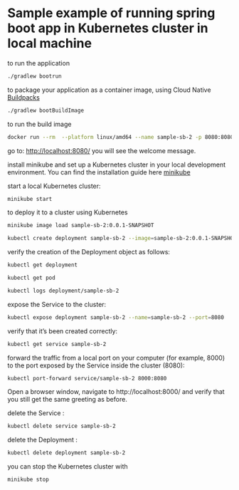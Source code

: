 # Sample example of running spring boot app in Kubernetes cluster in local machine
to run the application 
```bash
./gradlew bootrun
```
to package your application as a container image, using Cloud Native [Buildpacks](https://buildpacks.io/)
```bash
./gradlew bootBuildImage
```
to run the build image 
```bash
docker run --rm  --platform linux/amd64 --name sample-sb-2 -p 8080:8080 sample-sb-2:0.0.1-SNAPSHOT
```
go to: [http://localhost:8080/](http://localhost:8080/)
you will see the welcome message.

install minikube and set up a Kubernetes cluster in your local development environment.
You can find the installation guide here [minikube ](https://minikube.sigs.k8s.io/docs/start/)

start a local Kubernetes cluster:
```bash
minikube start
```
to deploy it to a cluster using Kubernetes
```bash
minikube image load sample-sb-2:0.0.1-SNAPSHOT
```
```bash
kubectl create deployment sample-sb-2 --image=sample-sb-2:0.0.1-SNAPSHOT
```
verify the creation of the Deployment object as follows:
```bash
kubectl get deployment
```
```bash
kubectl get pod
```
```bash
kubectl logs deployment/sample-sb-2
```
expose the  Service to the cluster:
```bash
kubectl expose deployment sample-sb-2 --name=sample-sb-2 --port=8080
```
verify that it’s been created correctly:
```bash
kubectl get service sample-sb-2
```
forward the traffic from a local port on your computer (for example, 8000) to the port exposed by the Service inside the cluster (8080):
```bash
kubectl port-forward service/sample-sb-2 8000:8080
```
Open a browser window, navigate to http://localhost:8000/ and verify that you still get the same greeting as before.

delete the Service : 
```bash
kubectl delete service sample-sb-2
```
delete the Deployment :
```bash
kubectl delete deployment sample-sb-2
```
you can stop the Kubernetes cluster with 
```bash
minikube stop
```
